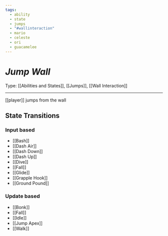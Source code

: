 ```yaml
---
tags:
  - ability
  - state
  - jumps
  - "#wallinteraction"
  - mario
  - celeste
  - ori
  - guacamelee
---
```

# _Jump Wall_

Type: [[Abilities and States]], [[Jumps]], [[Wall Interaction]]

----


[[player]] jumps from the wall

## State Transitions

### Input based

* [[Bash]]
* [[Dash Air]]
* [[Dash Down]]
* [[Dash Up]]
* [[Dive]]
* [[Fall]]
* [[Glide]]
* [[Grapple Hook]]
* [[Ground Pound]]

### Update based

* [[Bonk]]
* [[Fall]]
* [[Idle]]
* [[Jump Apex]]
* [[Walk]]